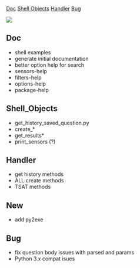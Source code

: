 [Doc](#doc)
[Shell Objects](#shell_objects)
[Handler](#handler)
[Bug](#bug)

![](http://venturegalleries.com/wp-content/uploads/2013/06/jumbo-red-ear-slider-turtles-for-sale-picture-1-640-454.jpg)

## Doc
 * shell examples
 * generate initial documentation
 * better option help for search
  * sensors-help
  * filters-help
  * options-help
  * package-help

## Shell_Objects
 * get_history_saved_question.py
 * create_*
 * get_results*
 * print_sensors (?)

## Handler
 * get history methods
 * ALL create methods
 * TSAT methods

## New
 * add py2exe

## Bug
 * fix question body issues with parsed and params
 * Python 3.x compat isues